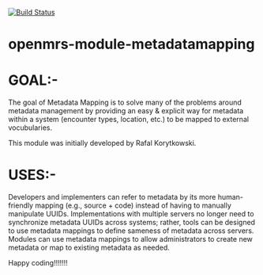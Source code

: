 [![Build Status](https://travis-ci.org/openmrs/openmrs-module-metadatamapping.svg?branch=master)](https://travis-ci.org/openmrs/openmrs-module-metadatamapping)

openmrs-module-metadatamapping
==============================
GOAL:-
=====
The goal of Metadata Mapping is to solve many of the problems around metadata management by providing an easy & explicit way for metadata within a system (encounter types, location, etc.) to be mapped to external vocubularies.

This module was initially developed by Rafal Korytkowski.

USES:-
=====
Developers and implementers can refer to metadata by its more human-friendly mapping (e.g., source + code) instead of having to manually manipulate UUIDs.
Implementations with multiple servers no longer need to synchronize metadata UUIDs across systems; rather, tools can be designed to use metadata mappings to define sameness of metadata across servers.
Modules can use metadata mappings to allow administrators to create new metadata or map to existing metadata as needed.


Happy coding!!!!!!!

